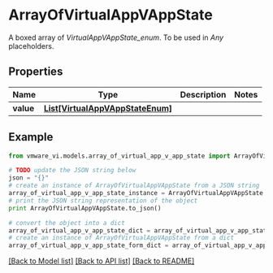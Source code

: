 # ArrayOfVirtualAppVAppState

A boxed array of *VirtualAppVAppState_enum*. To be used in *Any* placeholders. 

## Properties
Name | Type | Description | Notes
------------ | ------------- | ------------- | -------------
**value** | [**List[VirtualAppVAppStateEnum]**](VirtualAppVAppStateEnum.md) |  | 

## Example

```python
from vmware_vi.models.array_of_virtual_app_v_app_state import ArrayOfVirtualAppVAppState

# TODO update the JSON string below
json = "{}"
# create an instance of ArrayOfVirtualAppVAppState from a JSON string
array_of_virtual_app_v_app_state_instance = ArrayOfVirtualAppVAppState.from_json(json)
# print the JSON string representation of the object
print ArrayOfVirtualAppVAppState.to_json()

# convert the object into a dict
array_of_virtual_app_v_app_state_dict = array_of_virtual_app_v_app_state_instance.to_dict()
# create an instance of ArrayOfVirtualAppVAppState from a dict
array_of_virtual_app_v_app_state_form_dict = array_of_virtual_app_v_app_state.from_dict(array_of_virtual_app_v_app_state_dict)
```
[[Back to Model list]](../README.md#documentation-for-models) [[Back to API list]](../README.md#documentation-for-api-endpoints) [[Back to README]](../README.md)


